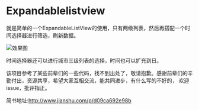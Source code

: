 # Expandablelistview
就是简单的一个ExpandableListView的使用，只有两级列表，然后再搭配一个时间选择器进行筛选，刷新数据。

![效果图](https://github.com/Veken/Expandablelistview/raw/master/screenshot/pic.gif) 

时间选择器还可以进行城市三级列表的选择，时间也可以扩充到日。

该项目参考了某些前辈们的一些代码，找不到出处了，敬请抱歉。感谢前辈们的辛勤付出，资源共享，希望大家互相交流，能共同进步，有什么写的不好的，
欢迎issue，批评指正。

简书地址:http://www.jianshu.com/p/d09ca692e98b
